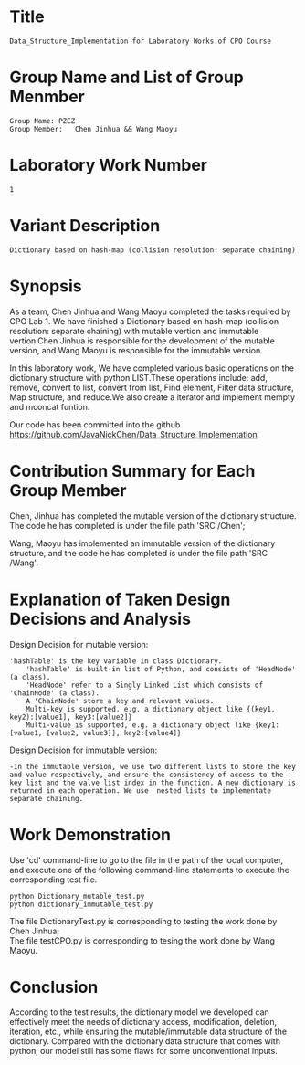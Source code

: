  

# Title  
	Data_Structure_Implementation for Laboratory Works of CPO Course    
	
# Group Name and List of Group Menmber      
	Group Name: PZEZ  
	Group Member:   Chen Jinhua && Wang Maoyu       
	
# Laboratory Work Number    
	1    
	
# Variant Description   
	Dictionary based on hash-map (collision resolution: separate chaining)    
	
# Synopsis
As a team, Chen Jinhua and Wang Maoyu completed the tasks required by CPO Lab 1. We have finished a Dictionary based on hash-map (collision resolution: separate chaining) with mutable vertion and immutable vertion.Chen Jinhua is responsible for the development of the mutable version, and Wang Maoyu is responsible for the immutable version.         

In this laboratory work, We have completed various basic operations on the dictionary structure with python LIST.These operations include: add, remove, convert to list, convert from list, Find element, Filter data structure, Map structure, and reduce.We also create a iterator and implement mempty and mconcat funtion.    

Our code has been committed into the github https://github.com/JavaNickChen/Data_Structure_Implementation    

# Contribution Summary for Each Group Member
Chen, Jinhua has completed the mutable version of the dictionary structure. The code he has completed is under the file path 'SRC /Chen';     
 
Wang, Maoyu has implemented an immutable version of the dictionary structure, and the code he has completed is under the file path 'SRC /Wang'.    

# Explanation of Taken Design Decisions and Analysis   
Design Decision for mutable version:    

	'hashTable' is the key variable in class Dictionary.
        'hashTable' is built-in list of Python, and consists of 'HeadNode' (a class).
        'HeadNode' refer to a Singly Linked List which consists of 'ChainNode' (a class).
        A 'ChainNode' store a key and relevant values.
        Multi-key is supported, e.g. a dictionary object like {(key1, key2):[value1], key3:[value2]}
        Multi-value is supported, e.g. a dictionary object like {key1:[value1, [value2, value3]], key2:[value4]}    
	    
Design Decision for immutable version:    

	-In the immutable version, we use two different lists to store the key and value respectively, and ensure the consistency of access to the key list and the valve list index in the function. A new dictionary is returned in each operation. We use  nested lists to implementate separate chaining.


# Work Demonstration
Use 'cd' command-line to go to the file in the path of the local computer, and execute one of the following command-line statements to execute the corresponding test file.  
 
	python Dictionary_mutable_test.py  
	python dictionary_immutable_test.py

The file DictionaryTest.py is corresponding to testing the work done by Chen Jinhua;   
The file testCPO.py is corresponding to tesing the work done by Wang Maoyu.

# Conclusion   
According to the test results, the dictionary model we developed can effectively meet the needs of dictionary access, modification, deletion, iteration, etc., while ensuring the mutable/immutable data structure of the dictionary. Compared with the dictionary data structure that comes with python, our model still has some flaws for some unconventional inputs.

